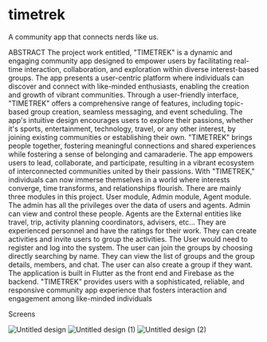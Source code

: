 # timetrek
A community app that connects nerds like us.

ABSTRACT
      The project work entitled, "TIMETREK" is a dynamic and engaging community app designed to empower users by facilitating real-time interaction, collaboration, and exploration within diverse interest-based groups. The app presents a user-centric platform where individuals can discover and connect with like-minded enthusiasts, enabling the creation and growth of vibrant communities. Through a user-friendly interface, "TIMETREK" offers a comprehensive range of features, including topic-based group creation, seamless messaging, and event scheduling. The app's intuitive design encourages users to explore their passions, whether it's sports, entertainment, technology, travel, or any other interest, by joining existing communities or establishing their own. "TIMETREK" brings people together, fostering meaningful connections and shared experiences while fostering a sense of belonging and camaraderie. The app empowers users to lead, collaborate, and participate, resulting in a vibrant ecosystem of interconnected communities united by their passions. With "TIMETREK," individuals can now immerse themselves in a world where interests converge, time transforms, and relationships flourish. 
      There are mainly three modules in this project. User module, Admin module, Agent module. The admin has all the privileges over the data of users and agents. Admin can view and control these people. Agents are the External entities like travel, trip, activity planning coordinators, advisers, etc... They are experienced personnel and have the ratings for their work. They can create activities and invite users to group the activities. The User would need to register and log into the system. The user can join the groups by choosing directly searching by name. They can view the list of groups and the group details, members, and chat. The user can also create a group if they want. 
      The application is built in Flutter as the front end and Firebase as the backend. "TIMETREK" provides users with a sophisticated, reliable, and responsive community app experience that fosters interaction and engagement among like-minded individuals

Screens 

![Untitled design](https://github.com/mejishnusuresh/timetrek/assets/159176018/feb8fdb1-cae1-48f6-b253-c885b658613b)
![Untitled design (1)](https://github.com/mejishnusuresh/timetrek/assets/159176018/45ebe55f-0419-4364-a607-ccb2c969204f)
![Untitled design (2)](https://github.com/mejishnusuresh/timetrek/assets/159176018/a14273b3-aadf-4dd6-a868-eeb00d6bc807)
